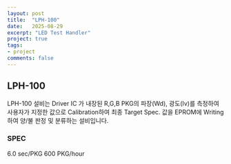 ```yaml
---
layout: post
title:  "LPH-100"
date:   2025-08-29
excerpt: "LED Test Handler"
project: true
tags:
- project
comments: false
---
```


## LPH-100

LPH-100 설비는 Driver IC 가 내장된 R,G,B PKG의 파장(Wd), 광도(Iv)를 측정하여 사용자가 지정한 값으로 Calibration하여 최종 Target Spec. 값을 EPROM에 Writing하여 양/불 판정 및 분류하는 설비입니다.

### SPEC
6.0 sec/PKG
600 PKG/hour